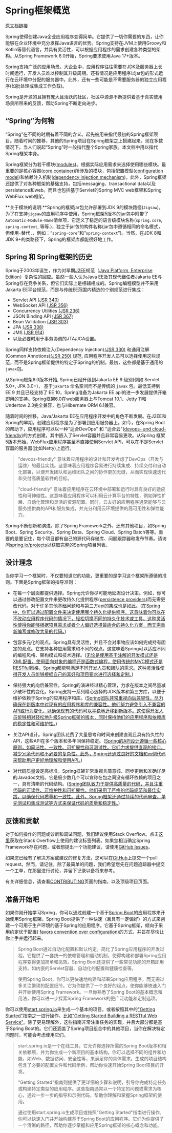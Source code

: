 # Spring框架概览

[原文档链接](https://docs.spring.io/spring-framework/reference/overview.html)

Spring使得创建Java企业应用程序变得简单。它提供了一切你需要的东西，让你能够在企业环境中充分发挥Java语言的优势。Spring支持在JVM上使用Groovy和Kotlin等替代语言，并具有灵活性，可以根据应用程序的需求创建各种类型的架构。从Spring Framework 6.0开始，Spring要求使用Java 17+版本。

Spring支持广泛的应用场景。大企业中，应用程序往往需要在JDK及服务器上长时间运行，开发人员难以控制其升级周期。还有情况是应用程序以jar包的形式运行在云环境中分配的服务器中。此外，还有一些可能是不需要服务器的独立应用程序(如批处理或集成工作负载)。

Spring是开源的且拥有庞大且活跃的社区，社区中源源不断提供着基于真实使用场景所带来的反馈，帮助Spring不断走向进步。

## “Spring”为何物

“Spring”在不同的时期有着不同的含义。起先被用来指代最初的Spring框架项目。随着时间的推移，其他的Spring项目在Spring框架之上搭建起来。现在多数情况下，当人们说起“Spring”时一般指代整个Spring家族。本文档中用以指代Spring框架本身。

Spring框架分为若干模块(<u>modules</u>)。根据实际应用需求来选择使用哪些模块。最重要的是核心容器(<u>core container</u>)所涉及的模块，包括配置模型(<u>configuration model</u>)和依赖注入机制(<u>dependency injection mechanism</u>)。此外，Spring框架还提供了对各种框架的基础支持，包括messaging、transactional data以及persistence和web。而且也包括基于Servlet的Spring MVC web框架和Spring WebFlux web框架。

**关于模块的说明:**Spring的框架jar包允许部署到JDK 9的模块路径(`Jigsaw`)。为了在支持`jigsaw`的应用程序中使用，Spring框架5版本的jar包中附带了`Automatic-Module-Name`清单项，它定义了稳定的语言级模块名称(`spring.core`, `spring.context`, 等等.)，独立于jar包的构件名称(jar包中遵循相同的命名模式，但使用`-`替代`.`，例如：“`spring-core`”和“`spring-context`”)。当然，在JDK 8和JDK 9+的类路径下，Spring的框架库都能很好地工作。

## Spring 和 Spring框架的历史

Spring于2003年诞生，作为对早期[J2EE](https://en.wikipedia.org/wiki/Java_Platform,_Enterprise_Edition)规范（<u>Java Platform, Enterprise Edition</u>）复杂性的回应。虽然一些人认为Java EE及其现代继任者Jakarta EE与Spring存在竞争关系，但它们实际上是相辅相成的。Spring编程模型并不采用Jakarta EE平台规范，而是与传统EE范围内精选的个别规范进行集成：

* Servlet API [(JSR 340)](https://jcp.org/en/jsr/detail?id=340)
* WebSocket API [(JSR 356)](https://www.jcp.org/en/jsr/detail?id=356)
* Concurrency Utilities [(JSR 236)](https://www.jcp.org/en/jsr/detail?id=236)
* JSON Binding API [(JSR 367)](https://jcp.org/en/jsr/detail?id=367)
* Bean Validation [(JSR 303)](https://jcp.org/en/jsr/detail?id=303)
* JPA [(JSR 338)](https://jcp.org/en/jsr/detail?id=338)
* JMS [(JSR 914)](https://jcp.org/en/jsr/detail?id=914)
* 以及必要时用于事务协调的JTA/JCA设置。

Spring同样支持依赖注入(Dependency Injection)[(JSR 330)](https://www.jcp.org/en/jsr/detail?id=330) 和通用注解(Common Annotions)[(JSR 250)](https://jcp.org/en/jsr/detail?id=250) 规范, 应用程序开发人员可以选择使用这些规范，而不是Spring框架提供的特定于Spring的机制。最初，这些都是基于通用的`javax`包。

从Spring框架6.0版本开始, Spring已经升级到Jakarta EE 9 级别(例如 Servlet 5.0+, JPA 3.0+)， 基于`jakarta` 命名空间而不是传统的 `javax` 包。最低支持到 EE 9 并且已经支持了 EE 10，Spring准备为Jakarta EE api的进一步发展提供开箱即用的支持。Spring框架6.0在web服务器上与Tomcat 10.1、Jetty 11和Undertow 2.3完全兼容，也与Hibernate ORM 6.1兼容。

随着时间的推移，Java/Jakarta EE在应用程序开发中的角色不断发展。在J2EE和Spring的早期，创建应用程序是为了部署到应用服务器上。如今，在Spring Boot的帮助下，应用程序可以以一种"适合DevOps" 和 "适合云"(<u>devops- and cloud-friendly</u>)的方式创建，其中嵌入了Servlet容器并且非常容易更改。从Spring 框架5版本开始，WebFlux应用程序甚至不直接使用Servlet API，可以在不是Servlet容器的服务器(比如Netty)上运行。

> "devops-friendly" 意味着应用程序的设计和开发考虑了DevOps（开发与运维）的最佳实践。这意味着应用程序容易进行持续集成、持续交付和自动化部署，以便开发团队和运维团队之间的协作更加无缝，从而实现快速迭代和交付高质量软件的目标。
>
> "cloud-friendly" 意味着应用程序在云环境中部署和运行时具有良好的适应性和可伸缩性。这意味着应用程序可以利用云计算平台的特性，例如弹性扩展、自动化管理和灵活的资源配置。同时，云友好的应用程序通常能够与云服务提供商的API和服务集成，并充分利用云环境提供的高可用性和弹性能力。
>

Spring不断创新和演进。除了Spring Framework之外，还有其他项目，如Spring Boot、Spring Security、Spring Data、Spring Cloud、Spring Batch等等。重要的是要记住，每个项目都有自己的源代码存储库、问题跟踪器和发布节奏。请访问[spring.io/projects](https://spring.io/projects)以获取完整的Spring项目列表。

## 设计理念

当你学习一个框架时，不仅要知道它的功能，更重要的是学习这个框架所遵循的准则。下面是Spring框架的指导准则：

* 在每一个层面都提供选择。Spring允许你尽可能地延迟设计决策。例如，你可以通过修改配置文件来更改持久化提供程序(<u>persistence providers</u>)而无需更改代码。对于许多其他基础问题和与第三方api的集成也是如此。(<u>在Spring中，你可以通过配置文件来决定使用哪个持久化提供程序。这意味着你可以在不改动应用程序代码的情况下，轻松切换不同的持久化技术或工具。这种灵活性使得你能够根据项目需求或者个人偏好选择最适合的持久化方案，而无需重新编写或修改大量的代码。</u>)

* 包容多元化的观点。Spring具有灵活性，并且不会对事物应该如何完成持有固定的观点。它支持各种应用需求和不同的观点。这意味着Spring可以适应不同的编程风格、架构模式和技术选择。(<u>无论是使用基于注解的开发模式还是XML配置，使用面向对象的编程还是函数式编程，使用传统的MVC模式还是RESTful风格，Spring都能够满足不同开发人员和团队的需求。这种灵活性使得开发人员能够根据自己的喜好和项目要求进行选择和定制。</u>)

* 保持强大的向后兼容性。Spring的演进经过精心管理，力求在版本之间尽量减少破坏性的变化。Spring支持一系列精心选择的JDK版本和第三方库，以便于维护依赖于Spring的应用程序和库。(<u>Spring团队非常重视向后兼容性，尽力确保在新版本中对现有的应用程序和库的兼容性。他们努力避免引入不兼容的API或行为变化，以确保现有的代码可以平稳地迁移到新版本。这使得开发人员能够相对轻松地升级Spring框架的版本，同时保持他们的应用程序和依赖库的稳定性和可维护性。</u>)

* 关注API设计。Spring团队花费了大量思考和时间来创建直观且具有持久性的API，这些API在多个版本和多年间保持稳定。(<u>Spring的API设计遵循一些核心原则，如简洁性、一致性、可扩展性和可测试性。它们力求提供直观的接口，减少冗余代码和不必要的复杂性。此外，Spring还通过良好的文档和示例代码来帮助用户更好地理解和使用API。</u>)

* 对代码质量设定高标准。Spring框架非常重视言简意赅、同步更新和准确详尽的Javadoc文档。它是极少数几个可以宣称在包之间没有循环依赖的项目之一，具有清晰的代码结构。(<u>Spring团队致力于提供高质量的代码，并且注重代码的可读性、可维护性和可扩展性。他们采用了严格的代码规范和最佳实践，以确保代码质量和一致性。此外，Spring框架还通过持续的代码审查、单元测试和集成测试等方式来保证代码的质量和稳定性。</u>)

## 反馈和贡献

对于如何操作的问题或诊断和调试问题，我们建议使用Stack Overflow。点击[这里](https://stackoverflow.com/questions/tagged/spring+or+spring-mvc+or+spring-aop+or+spring-jdbc+or+spring-r2dbc+or+spring-transactions+or+spring-annotations+or+spring-jms+or+spring-el+or+spring-test+or+spring+or+spring-orm+or+spring-jmx+or+spring-cache+or+spring-webflux+or+spring-rsocket?tab=Newest)获取在Stack Overflow上使用的建议标签列表。如果您相当确定Spring Framework存在问题，或者想提出一个功能建议，请使用[GitHub Issues](https://github.com/spring-projects/spring-framework/issues)。

如果您已经有了解决方案或建议的修复方法，您可以在[GitHub](https://github.com/spring-projects/spring-framework)上提交一个pull request。然而，请记住，除了最简单的问题，我们希望您先在问题追踪器中提交一个工单，在那里进行讨论，并留下记录以备将来参考。

有关详细信息，请查看[CONTRIBUTING](https://github.com/spring-projects/spring-framework/tree/main/CONTRIBUTING.md)页面的指南，以及顶级项目页面。

## 准备开始吧

如果你刚开始学习Spring，你可以通过创建一个基于[Spring Boot](https://projects.spring.io/spring-boot/)的应用程序来开始使用Spring框架。Spring Boot提供了一种快速（且具有一定偏好）的方式来创建一个可用于生产环境的基于Spring的应用程序。它基于Spring框架，倾向于采用约定优于配置( <u>favors convention over configuration</u>)的方式，并旨在尽快让你上手并运行起来。

> Spring Boot通过自动化配置和默认约定，简化了Spring应用程序的开发过程。它提供了一套统一的依赖管理和启动机制，使得构建和部署Spring应用程序变得更加简单和高效。Spring Boot还提供了一些常见功能的开箱即用支持，如内嵌的Servlet容器、自动化的配置和健康检查等。
>
> 使用Spring Boot，你可以更快速地构建和部署Spring应用程序，而无需过多关注繁琐的配置细节。它为你提供了一个良好的起点，使你能够快速入门并开始使用Spring Framework。一旦你熟悉了Spring Boot的基本概念和用法，你可以进一步探索Spring Framework的更广泛功能和定制选项。

你可以使用[start.spring.io](https://start.spring.io/)来生成一个基本的项目，或者按照其中的["Getting Started"](https://spring.io/guides)指南之一进行操作，比如["Getting Started Building a RESTful Web Service"](https://spring.io/guides/gs/rest-service/)。除了更易理解外，这些指南非常注重任务的实现，并且大部分都是基于Spring Boot的。它们还涵盖了Spring项目组合中的其他项目，当你在解决特定问题时，可能会考虑使用它们。

> start.spring.io是一个在线工具，它允许你选择所需的Spring Boot版本和相关依赖项，并为你生成一个新项目的基本结构。你可以选择不同的组件和功能，如Web、数据访问、安全性等，来满足你的具体需求。生成的项目结构包含了必要的配置文件和代码示例，帮助你快速开始Spring Boot项目的开发。
>
> "Getting Started"指南则提供了更详细的步骤和说明，引导你完成特定任务或构建特定类型的应用程序。这些指南通常以一个特定的问题或需求为核心，通过一步一步的指导和示例代码，帮助你理解和掌握Spring框架的使用。
>
> 通过使用start.spring.io生成项目或按照"Getting Started"指南进行操作，你可以快速入门并开始构建基于Spring Boot的应用程序。它们为你提供了一个清晰的路径，帮助你逐步掌握和应用Spring框架的核心概念和功能。

